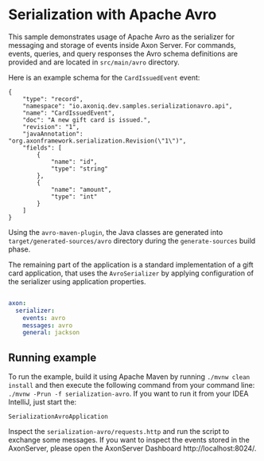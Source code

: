 # Serialization with Apache Avro

This sample demonstrates usage of Apache Avro as the serializer for messaging and storage of events inside Axon Server.
For commands, events, queries, and query responses the Avro schema definitions are provided and are located 
in `src/main/avro` directory. 


Here is an example schema for the `CardIssuedEvent` event:


```avroschema
{
    "type": "record",
    "namespace": "io.axoniq.dev.samples.serializationavro.api",
    "name": "CardIssuedEvent",
    "doc": "A new gift card is issued.",
    "revision": "1",
    "javaAnnotation": "org.axonframework.serialization.Revision(\"1\")",
    "fields": [
        {
            "name": "id",
            "type": "string"
        },
        {
            "name": "amount",
            "type": "int"
        }
    ]
}
```

Using the `avro-maven-plugin`, the Java classes are generated into `target/generated-sources/avro` directory 
during the `generate-sources` build phase. 

The remaining part of the application is a standard implementation of a gift card application, that uses the 
`AvroSerializer` by applying configuration of the serializer using application properties.

```yaml

axon:
  serializer:
    events: avro
    messages: avro
    general: jackson

```

## Running example

To run the example, build it using Apache Maven by running `./mvnw clean install` and then execute the following
command from your command line: `./mvnw -Prun -f serialization-avro`.
If you want to run it from your IDEA IntelliJ, just start the:

`SerializationAvroApplication`

Inspect the `serialization-avro/requests.http` and run the script to exchange some messages. If you want to inspect
the events stored in the AxonServer, please open the AxonServer Dashboard http://localhost:8024/.


